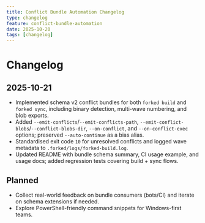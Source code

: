 ```yaml
---
title: Conflict Bundle Automation Changelog
type: changelog
feature: conflict-bundle-automation
date: 2025-10-20
tags: [changelog]
---
```


# Changelog

## 2025-10-21
- Implemented schema v2 conflict bundles for both `forked build` and `forked sync`, including binary detection, multi-wave numbering, and blob exports.
- Added `--emit-conflicts`/`--emit-conflicts-path`, `--emit-conflict-blobs`/`--conflict-blobs-dir`, `--on-conflict`, and `--on-conflict-exec` options; preserved `--auto-continue` as a bias alias.
- Standardised exit code `10` for unresolved conflicts and logged wave metadata to `.forked/logs/forked-build.log`.
- Updated README with bundle schema summary, CI usage example, and usage docs; added regression tests covering build + sync flows.

## Planned
- Collect real-world feedback on bundle consumers (bots/CI) and iterate on schema extensions if needed.
- Explore PowerShell-friendly command snippets for Windows-first teams.
